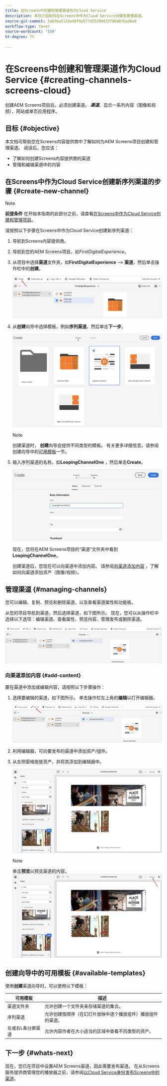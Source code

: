```yaml
---
title: 在Screens中创建和管理渠道作为Cloud Service
description: 本页介绍如何在Screens中作为Cloud Service创建和管理渠道。
source-git-commit: 3a636a512da40f9a577d25399d33f96d8f6ad8a0
workflow-type: tm+mt
source-wordcount: '550'
ht-degree: 7%

---
```



# 在Screens中创建和管理渠道作为Cloud Service {#creating-channels-screens-cloud}

创建AEM Screens项目后，必须创建渠道。
***渠道***、显示一系列内容（图像和视频）、网站或单页应用程序。

## 目标 {#objective}

本文档可帮助您在Screens内容提供商中了解如何为AEM Screens项目创建和管理渠道。 阅读后，您应该：

* 了解如何创建Screens内容提供商的渠道
* 管理和编辑渠道中的内容

## 在Screens中作为Cloud Service创建新序列渠道的步骤 {#create-new-channel}

>[!NOTE]
>**前提条件**
>在开始本指南的此部分之前，请查看[在Screens中作为Cloud Service创建和管理项目](/help/screens-cloud/creating-content/creating-projects-screens-cloud.md)。

请按照以下步骤在Screens中作为Cloud Service创建新序列渠道：

1. 导航到Screens内容提供商。

1. 导航到您的AEM Screens项目，如&#x200B;*FirstDigitalExperience*。

1. 从项目中选择&#x200B;**渠道**&#x200B;文件夹，如&#x200B;**FirstDigitalExperience** —> **渠道**，然后单击操作栏中的&#x200B;**创建**。

   ![](/help/screens-cloud/assets/create-content/channel-create1.png)

1. 从&#x200B;**创建**&#x200B;向导中选择模板，例如&#x200B;**序列渠道**，然后单击&#x200B;**下一步**。

   ![](/help/screens-cloud/assets/create-content/channel-create2.png)
   >[!NOTE]
   > 创建渠道时， **创建**&#x200B;向导会提供不同类型的模板。 有关更多详细信息，请参阅创建向导中的[可用模板](#available-templates)一节。

1. 输入序列渠道的名称，如&#x200B;**LoopingChannelOne** ，然后单击&#x200B;**Create**。

   ![](/help/screens-cloud/assets/create-content/channel-create3.png)

   现在，您将在AEM Screens项目的“渠道”文件夹中看到&#x200B;**LoopingChannelOne**。

   创建渠道后，您现在可以向渠道中添加内容。 请参阅[向渠道添加内容](#add-content) ，了解如何向渠道添加资产（图像/视频）。

## 管理渠道 {#managing-channels}

您可以编辑、复制、预览和删除渠道，以及查看渠道属性和功能板。

从您的项目导航到渠道，然后选择渠道，如下图所示。 现在，您可以从操作栏中选择以下选项：编辑渠道、查看属性、预览内容、管理发布或删除渠道。

![](/help/screens-cloud/assets/create-content/channelprop1.png)

### 向渠道添加内容 {#add-content}

要在渠道中添加或编辑内容，请按照以下步骤操作：

1. 选择要编辑的渠道，如下图所示。 单击操作栏左上角的&#x200B;**编辑**&#x200B;以打开编辑器。

   ![](/help/screens-cloud/assets/create-content/edit-channel1.png)

1. 利用编辑器，可向要发布的渠道中添加资产/组件。

1. 从左侧窗格拖放资产，并将其添加到编辑器中。

   ![](/help/screens-cloud/assets/create-content/edit-channel2.png)

   >[!NOTE]
   >单击&#x200B;**预览**以预览渠道的内容。
   >![](/help/screens-cloud/assets/create-content/edit-channelpreview.png)

## 创建向导中的可用模板 {#available-templates}

使用&#x200B;**创建**&#x200B;渠道向导时，可以使用以下模板：

| 可用模板 | 描述 |
|--- |--- |
| 渠道文件夹 | 允许创建一个文件夹来存储渠道的集合。 |
| 序列渠道 | 允许创建按顺序（在幻灯片放映中逐个播放组件）播放组件的渠道。 |
| 左或右L条分屏渠道 | 允许内容作者在大小适当的区域中查看不同类型的资产。 |


## 下一步 {#whats-next}

现在，您已在项目中设置AEM Screens渠道，因此需要发布渠道。 在从Screens服务提供商管理您的播放器之前，请参阅[以Cloud Service身份发布Screens中的渠道](https://experienceleague.adobe.com/docs/experience-manager-cloud-service/screens-as-cloud-service/create-content/manage-publish.html?lang=en)。